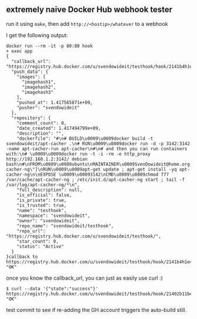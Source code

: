 ## extremely naive Docker Hub webhook tester

run it using `make`, then add `http://<hostip>/whatever` to a webhook

I get the following output:


```
docker run --rm -it -p 80:80 hook
+ exec app
{
  "callback_url": "https://registry.hub.docker.com/u/svendowideit/testhook/hook/2141b4h1e4gjfibec111i4dcff0242eg110014/",
  "push_data": {
    "images": [
      "imagehash1",
      "imagehash2",
      "imagehash3"
    ],
    "pushed_at": 1.417565871e+09,
    "pusher": "svendowideit"
  },
  "repository": {
    "comment_count": 0,
    "date_created": 1.417494799e+09,
    "description": "",
    "dockerfile": "#\n# BUILD\u0009\u0009docker build -t svendowideit/apt-cacher .\n# RUN\u0009\u0009docker run -d -p 3142:3142 -name apt-cacher-run apt-cacher\n#\n# and then you can run containers with:\n# \u0009\u0009docker run -t -i -rm -e http_proxy http://192.168.1.2:3142/ debian bash\n#\nFROM\u0009\u0009ubuntu\nMAINTAINER\u0009SvenDowideit@home.org.au\n\n\nVOLUME\u0009\u0009[\"/var/cache/apt-cacher-ng\"]\nRUN\u0009\u0009apt-get update ; apt-get install -yq apt-cacher-ng\n\nEXPOSE \u0009\u00093142\nCMD\u0009\u0009chmod 777 /var/cache/apt-cacher-ng ; /etc/init.d/apt-cacher-ng start ; tail -f /var/log/apt-cacher-ng/*\n",
    "full_description": null,
    "is_official": false,
    "is_private": true,
    "is_trusted": true,
    "name": "testhook",
    "namespace": "svendowideit",
    "owner": "svendowideit",
    "repo_name": "svendowideit/testhook",
    "repo_url": "https://registry.hub.docker.com/u/svendowideit/testhook/",
    "star_count": 0,
    "status": "Active"
  }
}callback to  https://registry.hub.docker.com/u/svendowideit/testhook/hook/2141b4h1e4gjfibec111i4dcff0242eg110014/
"OK"
```

once you know the callback_url, you can just as easily use curl :)

```
$ curl --data '{"state":"success"}' https://registry.hub.docker.com/u/svendowideit/testhook/hook/21402b11bee3ecb1i4fifg0242eg1100a1/
"OK"
```

test commit to see if re-adding the GH account triggers the auto-build still.
